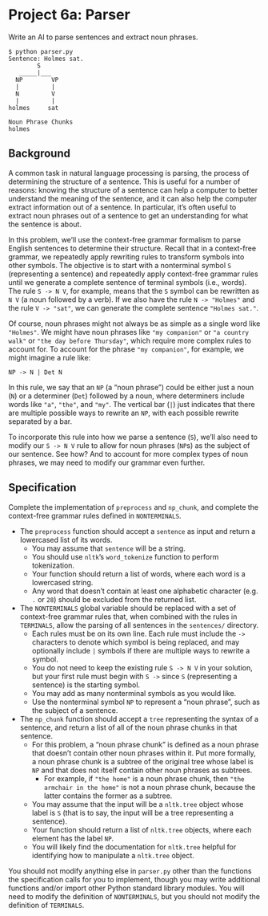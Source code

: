 # Project 6a: Parser

Write an AI to parse sentences and extract noun phrases.

```
$ python parser.py
Sentence: Holmes sat.
        S
   _____|___
  NP        VP
  |         |
  N         V
  |         |
holmes     sat

Noun Phrase Chunks
holmes
```

## Background

A common task in natural language processing is parsing, the process of determining the structure of a sentence. This is useful for a number of reasons: knowing the structure of a sentence can help a computer to better understand the meaning of the sentence, and it can also help the computer extract information out of a sentence. In particular, it’s often useful to extract noun phrases out of a sentence to get an understanding for what the sentence is about.

In this problem, we’ll use the context-free grammar formalism to parse English sentences to determine their structure. Recall that in a context-free grammar, we repeatedly apply rewriting rules to transform symbols into other symbols. The objective is to start with a nonterminal symbol `S` (representing a sentence) and repeatedly apply context-free grammar rules until we generate a complete sentence of terminal symbols (i.e., words). The rule `S -> N V`, for example, means that the `S` symbol can be rewritten as `N V` (a noun followed by a verb). If we also have the rule `N -> "Holmes"` and the rule `V -> "sat"`, we can generate the complete sentence `"Holmes sat."`.

Of course, noun phrases might not always be as simple as a single word like `"Holmes"`. We might have noun phrases like `"my companion"` or `"a country walk"` or `"the day before Thursday"`, which require more complex rules to account for. To account for the phrase `"my companion"`, for example, we might imagine a rule like:

```
NP -> N | Det N
```

In this rule, we say that an `NP` (a “noun phrase”) could be either just a noun (`N`) or a determiner (`Det`) followed by a noun, where determiners include words like `"a"`, `"the"`, and `"my"`. The vertical bar (`|`) just indicates that there are multiple possible ways to rewrite an `NP`, with each possible rewrite separated by a bar.

To incorporate this rule into how we parse a sentence (`S`), we’ll also need to modify our `S -> N V` rule to allow for noun phrases (`NP`s) as the subject of our sentence. See how? And to account for more complex types of noun phrases, we may need to modify our grammar even further.

## Specification

Complete the implementation of `preprocess` and `np_chunk`, and complete the context-free grammar rules defined in `NONTERMINALS`.

- The `preprocess` function should accept a `sentence` as input and return a lowercased list of its words.
    - You may assume that `sentence` will be a string.
    - You should use `nltk`’s `word_tokenize` function to perform tokenization.
    - Your function should return a list of words, where each word is a lowercased string.
    - Any word that doesn’t contain at least one alphabetic character (e.g. `.` or `28`) should be excluded from the returned list.
- The `NONTERMINALS` global variable should be replaced with a set of context-free grammar rules that, when combined with the rules in `TERMINALS`, allow the parsing of all sentences in the `sentences/` directory.
    - Each rules must be on its own line. Each rule must include the `->` characters to denote which symbol is being replaced, and may optionally include `|` symbols if there are multiple ways to rewrite a symbol.
    - You do not need to keep the existing rule `S -> N V` in your solution, but your first rule must begin with `S ->` since `S` (representing a sentence) is the starting symbol.
    - You may add as many nonterminal symbols as you would like.
    - Use the nonterminal symbol `NP` to represent a “noun phrase”, such as the subject of a sentence.
- The `np_chunk` function should accept a `tree` representing the syntax of a sentence, and return a list of all of the noun phrase chunks in that sentence.
    - For this problem, a “noun phrase chunk” is defined as a noun phrase that doesn’t contain other noun phrases within it. Put more formally, a noun phrase chunk is a subtree of the original tree whose label is `NP` and that does not itself contain other noun phrases as subtrees.
        - For example, if `"the home"` is a noun phrase chunk, then `"the armchair in the home"` is not a noun phrase chunk, because the latter contains the former as a subtree.
    - You may assume that the input will be a `nltk.tree` object whose label is `S` (that is to say, the input will be a tree representing a sentence).
    - Your function should return a list of `nltk.tree` objects, where each element has the label `NP`.
    - You will likely find the documentation for `nltk.tree` helpful for identifying how to manipulate a `nltk.tree` object.

You should not modify anything else in `parser.py` other than the functions the specification calls for you to implement, though you may write additional functions and/or import other Python standard library modules. You will need to modify the definition of `NONTERMINALS`, but you should not modify the definition of `TERMINALS`.